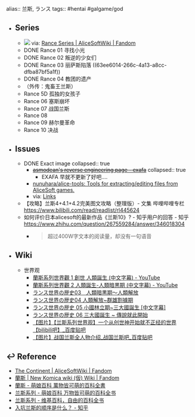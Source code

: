 alias:: 兰斯, ランス
tags:: #hentai #galgame/god
- ## Series
  - ![](../assets/game_rance/Rance-series-nav-full.webp)
    via: [Rance Series | AliceSoftWiki | Fandom](https://alicesoft.fandom.com/wiki/Rance_Series)
  - DONE Rance 01 寻找小光
  - DONE Rance 02 叛逆的少女们
  - DONE Rance 03 丽萨斯陷落 ((63ee6014-266c-4a13-a8cc-dfba87bf5a1f))
  - DONE Rance 04 教团的遗产
  - （外传：鬼畜王兰斯）
  - Rance 5D 孤独的女孩子
  - Rance 06 塞斯崩坏
  - Rance 07 战国兰斯
  - Rance 08
  - Rance 09 赫尔曼革命
  - Rance 10 决战
- ## Issues
  - DONE Exact image
    collapsed:: true
    - ~~[asmodean's reverse engineering page - exafa](http://asmodean.reverse.net/pages/exafa.html)~~
      collapsed:: true
      - EXAFA 早就不更新了好吧....
    - [nunuhara/alice-tools: Tools for extracting/editing files from AliceSoft games.](https://github.com/nunuhara/alice-tools)
    - via: [Links](https://haniwa.technology/links.html)
  - 【攻略】兰斯4+4.1+4.2完美图文攻略（整理版）- 文集 哔哩哔哩专栏
    https://www.bilibili.com/read/readlist/rl445624
  - 如何评价日本alicesoft的最新作品《兰斯10》? - 知乎用户的回答 - 知乎
    https://www.zhihu.com/question/267559284/answer/346018304
    - > 超过400W字文本的阅读量，却没有一句语音
- ## Wiki
  - 世界观
    - [蘭斯系列世界觀 1 創世 人類誕生 (中文字幕) - YouTube](https://www.youtube.com/watch?v=s947ZkdN7LY)
    - [蘭斯系列世界觀 2 人類誕生-人類暗黒期 (中文字幕) - YouTube](https://www.youtube.com/watch?v=gUtG_SXSV3Q)
    - [ランス世界の歴史03　人類暗黒期～人類解放](https://www.youtube.com/watch?v=-nu9I6Tbqe8&list=TLPQMTMwMjIwMjPiKRdaIezA5w&index=2)
    - [ランス世界の歴史04 人類解放~群雄割據期](https://www.youtube.com/watch?v=Mw5wQTkioKo)
    - [ランス世界の歴史 05 小國林立期~三大國誕生 [中文字幕]](https://www.youtube.com/watch?v=C-dO3kUgIIs)
    - [ランス世界の歴史 06 三大國誕生 ~ 傳說就此開始](https://www.youtube.com/watch?v=ADP3j65sh_s)
    - [【图片】【兰斯系列世界观】一个从创世神开始就不正经的世界【bilibili吧】_百度贴吧](https://tieba.baidu.com/p/4034255846?pn=1)
    - [【图片】战国兰斯全人物介绍_战国兰斯吧_百度贴吧](http://c.tieba.baidu.com/p/7350187283)
## ↩ Reference
  - [The Continent | AliceSoftWiki | Fandom](https://alicesoft.fandom.com/wiki/The_Continent)
  - [蘭斯 | New Komica wiki (仮) Wiki | Fandom](https://newkomica-kari.fandom.com/zh-tw/wiki/%E8%98%AD%E6%96%AF#cite_note-9)
  - [蘭斯 - 萌娘百科 萬物皆可萌的百科全書](https://zh.moegirl.org.cn/%E5%85%B0%E6%96%AF)
  - [兰斯系列 - 萌娘百科 万物皆可萌的百科全书](https://mzh.moegirl.org.cn/%E5%85%B0%E6%96%AF%E7%B3%BB%E5%88%97)
  - [兰斯系列 - 维基百科，自由的百科全书](https://zh.wikipedia.org/zh-hans/%E8%98%AD%E6%96%AF%E7%B3%BB%E5%88%97)
  - [入坑兰斯的顺序是什么？ - 知乎](https://www.zhihu.com/question/388227370)